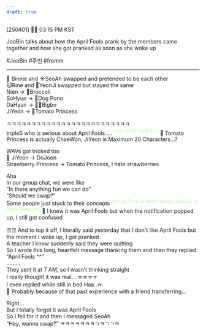 ```yaml
---
draft: true
---
```

[250401] 🐣💭 03:15 PM KST

JooBin talks about how the April Fools prank by the members came together and how she got pranked as soon as she woke up

#JooBin #주빈 #fromm
___
🫧 Binnie and ☀️SeoAh swapped and pretended to be each other  
🐱Rine and 🦆YeonJi swapped but stayed the same  
Nien -> 🥦Broccoli  
SoHyun -> 🐶Dog Pono  
DaHyun -> 🧑‍🦰Bigbo  
JiYeon -> 🍅Tomato Princess

ㅋㅋㅋㅋㅋㅋㅋㅋㅋㅋㅋㅋㅋㅋㅋㅋㅋㅋㅋㅋㅋㅋㅋㅋㅋ  
tripleS who is serious about April Fools..... <font color="#c3f4a5"><sup>[t/n: 만우절진심플에스]</sup></font>
🫧 Tomato Princess is actually ChaeWon, JiYeon is Maximum 20 Characters…?

WAVs got tricked too  
🫧 JiYeon -> DoJoon  
Strawberry Princess -> Tomato Princess, I hate strawberries

Aha  
In our group chat, we were like  
“Is there anything fun we can do”  
“Should we swap?”  
Some people just stuck to their concepts
<sup><font color="#c3f4a5">[t/n: eg Tone as lesser panda, DaHyun as Bigbo Dodo girl]  </font></sup>
🫧 I knew it was April Fools but when the notification popped up, I still got confused

크크
And to top it off, I literally said yesterday that I don't like April Fools but the moment I woke up, I got pranked  
A teacher I know suddenly said they were quitting  
So I wrote this long, heartfelt message thanking them
and then they replied
“April Fools ^^”  
………  
They sent it at 7 AM, so I wasn’t thinking straight  
I really thought it was real… ㅠㅠㅠㅠ  
I even replied while still in bed
Haa..ㅠ  
🫧 Probably because of that past experience with a friend transferring…

Right…  
But I totally forgot it was April Fools  
So I fell for it and then I messaged SeoAh  
“Hey, wanna swap?” 
ㅋㅋㅋㅋㅋㅋㅋㄱㅋㄱㄱㅋ